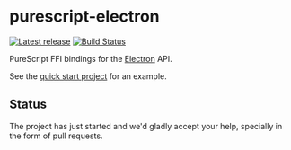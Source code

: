 # purescript-electron

[![Latest release](http://img.shields.io/bower/v/purescript-electron.svg)](https://github.com/bamboo/purescript-electron/releases)
[![Build Status](https://travis-ci.org/bamboo/purescript-electron.svg?branch=master)](https://travis-ci.org/bamboo/purescript-electron)

PureScript FFI bindings for the [Electron](http://electron.atom.io) API.

See the [quick start project](https://github.com/bamboo/purescript-electron-quickstart) for an example.

## Status

The project has just started and we'd gladly accept your help, specially in the form of pull requests.
